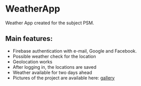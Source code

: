 # WeatherApp

Weather App created for the subject PSM. 

## Main features:
* Firebase authentication with e-mail, Google and Facebook. 
* Possible weather check for the location
* Geolocation works
* After logging in, the locations are saved 
* Weather available for two days ahead
* Pictures of the project are available here: [gallery](https://imgur.com/a/jhh5Qpb)
